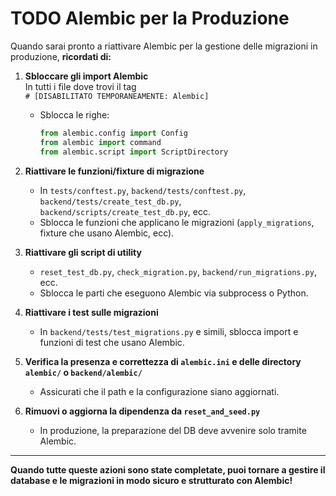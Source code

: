 # TODO Alembic per la Produzione

Quando sarai pronto a riattivare Alembic per la gestione delle migrazioni in produzione, **ricordati di:**

1. **Sbloccare gli import Alembic**  
   In tutti i file dove trovi il tag  
   `# [DISABILITATO TEMPORANEAMENTE: Alembic]`
   - Sblocca le righe:
     ```python
     from alembic.config import Config
     from alembic import command
     from alembic.script import ScriptDirectory
     ```

2. **Riattivare le funzioni/fixture di migrazione**  
   - In `tests/conftest.py`, `backend/tests/conftest.py`, `backend/tests/create_test_db.py`, `backend/scripts/create_test_db.py`, ecc.
   - Sblocca le funzioni che applicano le migrazioni (`apply_migrations`, fixture che usano Alembic, ecc).

3. **Riattivare gli script di utility**  
   - `reset_test_db.py`, `check_migration.py`, `backend/run_migrations.py`, ecc.
   - Sblocca le parti che eseguono Alembic via subprocess o Python.

4. **Riattivare i test sulle migrazioni**  
   - In `backend/tests/test_migrations.py` e simili, sblocca import e funzioni di test che usano Alembic.

5. **Verifica la presenza e correttezza di `alembic.ini` e delle directory `alembic/` o `backend/alembic/`**  
   - Assicurati che il path e la configurazione siano aggiornati.

6. **Rimuovi o aggiorna la dipendenza da `reset_and_seed.py`**  
   - In produzione, la preparazione del DB deve avvenire solo tramite Alembic.

---

**Quando tutte queste azioni sono state completate, puoi tornare a gestire il database e le migrazioni in modo sicuro e strutturato con Alembic!** 